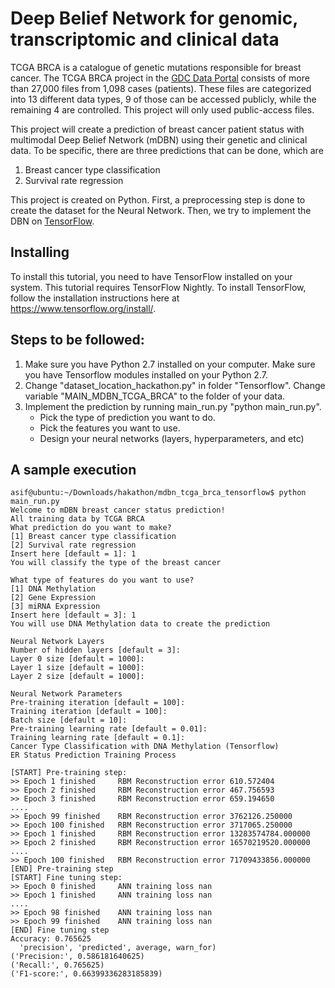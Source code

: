 # Deep Belief Network for genomic, transcriptomic and clinical data
TCGA BRCA is a catalogue of genetic mutations responsible for breast cancer. The TCGA BRCA project in the [GDC Data Portal](https://portal.gdc.cancer.gov/repository?filters=~%28op~%27and~content~%28~%28op~%27in~content~%28field~%27cases.project.project_id~value~%28~%27TCGA-BRCA%29%29%29%29%29) consists of more than 27,000 files from 1,098 cases (patients). These files are categorized into 13 different data types, 9 of those can be accessed publicly, while the remaining 4 are controlled. This project will only used public-access files.

This project will create a prediction of breast cancer patient status with multimodal Deep Belief Network (mDBN) using their genetic and clinical data. To be specific, there are three predictions that can be done, which are

1.   Breast cancer type classification
2.   Survival rate regression

This project is created on Python. First, a preprocessing step is done to create the dataset for the Neural Network. Then, we try to implement the DBN on [TensorFlow](https://www.tensorflow.org/).

## Installing
To install this tutorial, you need to have TensorFlow installed on your system. This tutorial requires TensorFlow Nightly. To install TensorFlow, follow the installation instructions here at https://www.tensorflow.org/install/. 

## Steps to be followed:
1. Make sure you have Python 2.7 installed on your computer. Make sure you have Tensorflow modules installed on your Python 2.7.
2. Change "dataset_location_hackathon.py" in folder "Tensorflow". Change variable "MAIN_MDBN_TCGA_BRCA" to the folder of your data.
3. Implement the prediction by running main_run.py "python main_run.py".
	- Pick the type of prediction you want to do.
	- Pick the features you want to use.
	- Design your neural networks (layers, hyperparameters, and etc) 

## A sample execution	

    asif@ubuntu:~/Downloads/hakathon/mdbn_tcga_brca_tensorflow$ python main_run.py
    Welcome to mDBN breast cancer status prediction!
    All training data by TCGA BRCA
    What prediction do you want to make?
    [1] Breast cancer type classification
    [2] Survival rate regression
    Insert here [default = 1]: 1
    You will classify the type of the breast cancer

    What type of features do you want to use?
    [1] DNA Methylation
    [2] Gene Expression
    [3] miRNA Expression
    Insert here [default = 3]: 1
    You will use DNA Methylation data to create the prediction

    Neural Network Layers
    Number of hidden layers [default = 3]: 
    Layer 0 size [default = 1000]: 
    Layer 1 size [default = 1000]: 
    Layer 2 size [default = 1000]: 

    Neural Network Parameters
    Pre-training iteration [default = 100]: 
    Training iteration [default = 100]: 
    Batch size [default = 10]: 
    Pre-training learning rate [default = 0.01]: 
    Training learning rate [default = 0.1]: 
    Cancer Type Classification with DNA Methylation (Tensorflow)
    ER Status Prediction Training Process

    [START] Pre-training step:
    >> Epoch 1 finished 	RBM Reconstruction error 610.572404
    >> Epoch 2 finished 	RBM Reconstruction error 467.756593
    >> Epoch 3 finished 	RBM Reconstruction error 659.194650
    ....
    >> Epoch 99 finished 	RBM Reconstruction error 3762126.250000
    >> Epoch 100 finished 	RBM Reconstruction error 3717065.250000
    >> Epoch 1 finished 	RBM Reconstruction error 13283574784.000000
    >> Epoch 2 finished 	RBM Reconstruction error 16570219520.000000
    ....
    >> Epoch 100 finished 	RBM Reconstruction error 71709433856.000000
    [END] Pre-training step
    [START] Fine tuning step:
    >> Epoch 0 finished 	ANN training loss nan
    >> Epoch 1 finished 	ANN training loss nan
    ....
    >> Epoch 98 finished 	ANN training loss nan
    >> Epoch 99 finished 	ANN training loss nan
    [END] Fine tuning step
    Accuracy: 0.765625
      'precision', 'predicted', average, warn_for)
    ('Precision:', 0.586181640625)
    ('Recall:', 0.765625)
    ('F1-score:', 0.66399336283185839)
